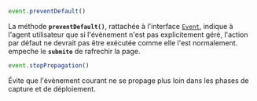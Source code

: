 ```js
event.preventDefault()
```
La méthode **`preventDefault()`**, rattachée à l'interface [`Event`](https://developer.mozilla.org/fr/docs/Web/API/Event), indique à l'agent utilisateur que si l'évènement n'est pas explicitement géré, l'action par défaut ne devrait pas être exécutée comme elle l'est normalement.
empeche le **`submite`** de rafrechir la page.

```js
event.stopPropagation()
```

Évite que l'évènement courant ne se propage plus loin dans les phases de capture et de déploiement.